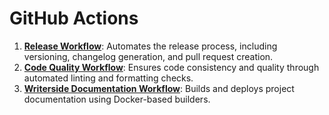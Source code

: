<!--
 * Made with ❤️ and adobo by Kurocado Studio
 * Copyright (c) 2024. All Rights Reserved.
 *
 * Learn more about Kurocado Studio: {@link https://www.kurocado.studio}
 *
 * Explore our open-source projects: {@link https://github.com/kurocado-studio}
-->

# GitHub Actions

1. **[Release Workflow](Release.md)**: Automates the release process, including versioning,
   changelog generation, and pull request creation.
2. **[Code Quality Workflow](Code-Quality.md)**: Ensures code consistency and quality through
   automated linting and formatting checks.
3. **[Writerside Documentation Workflow](Writerside.md)**: Builds and deploys project documentation
   using Docker-based builders.
